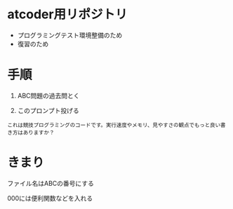 # atcoder用リポジトリ
- プログラミングテスト環境整備のため
- 復習のため

# 手順

1. ABC問題の過去問とく

2. このプロンプト投げる

```
これは競技プログラミングのコードです。実行速度やメモリ、見やすさの観点でもっと良い書き方はありますか？

```

# きまり

ファイル名はABCの番号にする

000には便利関数などを入れる